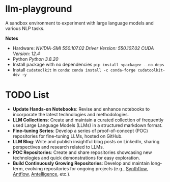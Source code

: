 # llm-playground

A sandbox environment to experiment with large language models and various NLP tasks.

**Notes**

- Hardware: *NVIDIA-SMI 550.107.02             Driver Version: 550.107.02     CUDA Version: 12.4*
- Python *Python 3.8.20*
- Install package with no dependencies `pip install <package> --no-deps`
- Install `cudatoolkit` in `conda`: `conda install -c conda-forge cudatoolkit-dev -y`

# TODO List

- **Update Hands-on Notebooks**: Revise and enhance notebooks to incorporate the latest technologies and methodologies.
- **LLM Collections**: Create and maintain a curated collection of frequently used Large Language Models (LLMs) in a structured markdown format.
- **Fine-tuning Series**: Develop a series of proof-of-concept (POC) repositories for fine-tuning LLMs, hosted on GitHub.
- **LLM Blog**: Write and publish insightful blog posts on LinkedIn, sharing perspectives and research related to LLMs.
- **POC Repositories**: Create and share repositories showcasing new technologies and quick demonstrations for easy exploration.
- **Build Continuously Growing Repositories**: Develop and maintain long-term, evolving repositories for ongoing projects (e.g., [Synthflow](https://github.com/locchh/synthflow), [Antflow](https://github.com/locchh/antflow), [Antelligence](https://github.com/locchh/antelligence), etc.).